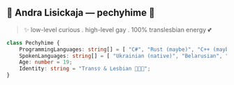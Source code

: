 ## 🌙 Andra Lisickaja — pechyhime 🍓

> ✨ low-level curious . high-level gay . 100% translesbian energy 💕

```ts
class Pechyhime {
    ProgrammingLanguages: string[] = [ "C#", "Rust (maybe)", "C++ (maybe)"];
    SpokenLanguages: string[] = [ "Ukrainian (native)", "Belarusian", "English", "Esperanto", "Toki Pona", "Norwegian" ];
    Age: number = 19;
    Identity: string = "Trans♀ & Lesbian 🏳️‍⚧️💖";
}

